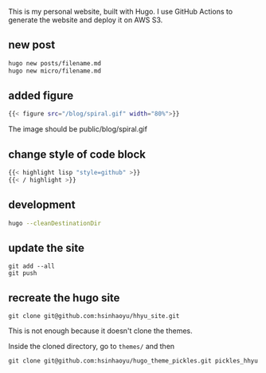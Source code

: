 This is my personal website, built with Hugo. I use GitHub Actions to generate the website and deploy it on AWS S3.

## new post
```sh
hugo new posts/filename.md
hugo new micro/filename.md
```

## added figure
```sh
{{< figure src="/blog/spiral.gif" width="80%">}}
```

The image should be public/blog/spiral.gif

## change style of code block
```sh
{{< highlight lisp "style=github" >}}
{{< / highlight >}}
```

## development
```sh
hugo --cleanDestinationDir
```

## update the site
```
git add --all
git push
```

## recreate the hugo site
```
git clone git@github.com:hsinhaoyu/hhyu_site.git
```

This is not enough because it doesn't clone the themes.

Inside the cloned directory, go to `themes/` and then

```
git clone git@github.com:hsinhaoyu/hugo_theme_pickles.git pickles_hhyu
```

